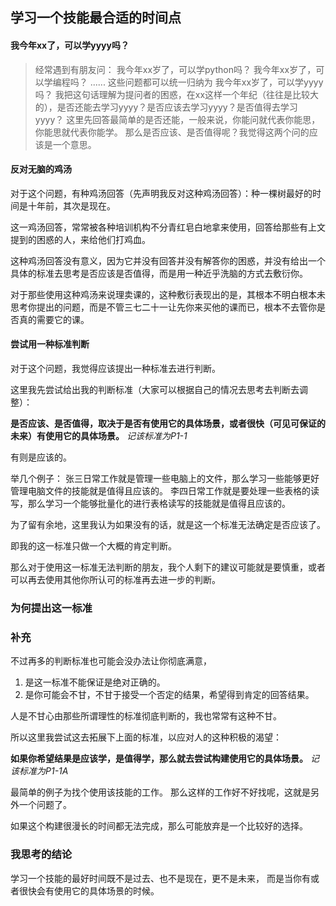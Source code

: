 ## 学习一个技能最合适的时间点

#### 我今年xx了，可以学yyyy吗？

> 经常遇到有朋友问： 
> 我今年xx岁了，可以学python吗？
> 我今年xx岁了，可以学编程吗？
> ......
> 这些问题都可以统一归纳为
> 我今年xx岁了，可以学yyyy吗？
> 我把这句话理解为提问者的困惑，在xx这样一个年纪（往往是比较大的），是否还能去学习yyyy？是否应该去学习yyyy？是否值得去学习yyyy？
> 这里先回答最简单的是否还能，一般来说，你能问就代表你能思，你能思就代表你能学。
> 那么是否应该、是否值得呢？我觉得这两个问的应该是一个意思。

#### 反对无脑的鸡汤
对于这个问题，有种鸡汤回答（先声明我反对这种鸡汤回答）：种一棵树最好的时间是十年前，其次是现在。

这一鸡汤回答，常常被各种培训机构不分青红皂白地拿来使用，回答给那些有上文提到的困惑的人，来给他们打鸡血。

这种鸡汤回答没有意义，因为它并没有回答并没有解答你的困惑，并没有给出一个具体的标准去思考是否应该是否值得，而是用一种近乎洗脑的方式去敷衍你。

对于那些使用这种鸡汤来说理卖课的，这种敷衍表现出的是，其根本不明白根本未思考你提出的问题，而是不管三七二十一让先你来买他的课而已，根本不去管你是否真的需要它的课。

#### 尝试用一种标准判断
对于这个问题，我觉得应该提出一种标准去进行判断。

这里我先尝试给出我的判断标准（大家可以根据自己的情况去思考去判断去调整）：

**是否应该、是否值得，取决于是否有使用它的具体场景，或者很快（可见可保证的未来）有使用它的具体场景。**
_记该标准为P1-1_

有则是应该的。

举几个例子：
张三日常工作就是管理一些电脑上的文件，那么学习一些能够更好管理电脑文件的技能就是值得且应该的。
李四日常工作就是要处理一些表格的读写，那么学习一个能够批量化的进行表格读写的技能就是值得且应该的。


为了留有余地，这里我认为如果没有的话，就是这一个标准无法确定是否应该了。

即我的这一标准只做一个大概的肯定判断。

那么对于使用这一标准无法判断的朋友，我个人剩下的建议可能就是要慎重，或者可以再去使用其他你所认可的标准再去进一步的判断。


### 为何提出这一标准


### 补充

不过再多的判断标准也可能会没办法让你彻底满意，
1. 是这一标准不能保证是绝对正确的。
2. 是你可能会不甘，不甘于接受一个否定的结果，希望得到肯定的回答结果。

人是不甘心由那些所谓理性的标准彻底判断的，我也常常有这种不甘。

所以这里我尝试这去拓展下上面的标准，以应对人的这种积极的渴望：

**如果你希望结果是应该学，是值得学，那么就去尝试构建使用它的具体场景。**
_记该标准为P1-1A_

最简单的例子为找个使用该技能的工作。
那么这样的工作好不好找呢，这就是另外一个问题了。

如果这个构建很漫长的时间都无法完成，那么可能放弃是一个比较好的选择。


### 我思考的结论
学习一个技能的最好时间既不是过去、也不是现在，更不是未来，
而是当你有或者很快会有使用它的具体场景的时候。